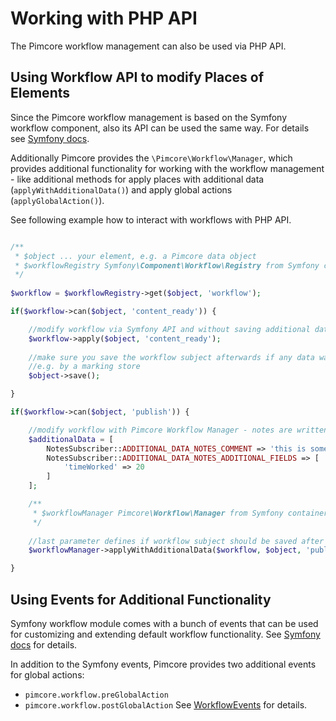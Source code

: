 # Working with PHP API

The Pimcore workflow management can also be used via PHP API. 

## Using Workflow API to modify Places of Elements

Since the Pimcore workflow management is based on the Symfony workflow component, also its API can be 
used the same way. For details see [Symfony docs](https://symfony.com/doc/5.2/workflow/usage.html).

Additionally Pimcore provides the `\Pimcore\Workflow\Manager`, which provides additional functionality for working
with the workflow management - like additional methods for apply places with additional data (`applyWithAdditionalData()`)
and apply global actions (`applyGlobalAction()`). 

See following example how to interact with workflows with PHP API. 


```php

/**
 * $object ... your element, e.g. a Pimcore data object
 * $workflowRegistry Symfony\Component\Workflow\Registry from Symfony container
 */
 
$workflow = $workflowRegistry->get($object, 'workflow');

if($workflow->can($object, 'content_ready')) {

    //modify workflow via Symfony API and without saving additional data
    $workflow->apply($object, 'content_ready');
    
    //make sure you save the workflow subject afterwards if any data was changed during transition 
    //e.g. by a marking store
    $object->save(); 

}

if($workflow->can($object, 'publish')) {

    //modify workflow with Pimcore Workflow Manager - notes are written with additional data
    $additionalData = [
        NotesSubscriber::ADDITIONAL_DATA_NOTES_COMMENT => 'this is some additional note',
        NotesSubscriber::ADDITIONAL_DATA_NOTES_ADDITIONAL_FIELDS => [
            'timeWorked' => 20
        ]
    ];

    /**
     * $workflowManager Pimcore\Workflow\Manager from Symfony container
     */
    
    //last parameter defines if workflow subject should be saved after transition 
    $workflowManager->applyWithAdditionalData($workflow, $object, 'publish', $additionalData, true);

}
```


## Using Events for Additional Functionality

Symfony workflow module comes with a bunch of events that can be used for customizing and extending 
default workflow functionality. See [Symfony docs](https://symfony.com/doc/5.2/workflow/usage.html#using-events)
for details. 

In addition to the Symfony events, Pimcore provides two additional events for global actions: 
- `pimcore.workflow.preGlobalAction`
- `pimcore.workflow.postGlobalAction`
See [WorkflowEvents](https://github.com/pimcore/pimcore/blob/10.5/lib/Event/WorkflowEvents.php) for details. 

